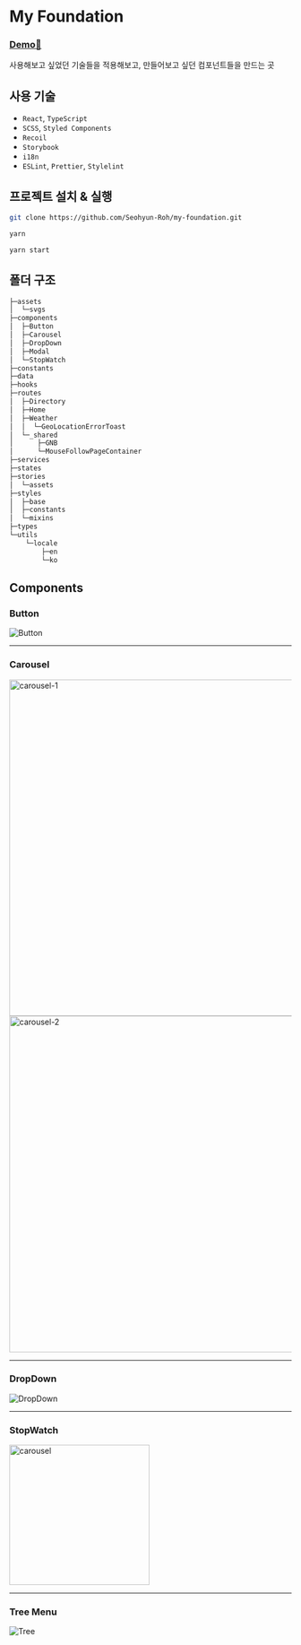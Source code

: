 # My Foundation

### [Demo🐣](https://master--my-foundation-rsh.netlify.app/)

사용해보고 싶었던 기술들을 적용해보고, 만들어보고 싶던 컴포넌트들을 만드는 곳

## 사용 기술

- `React`, `TypeScript`
- `SCSS`, `Styled Components`
- `Recoil`
- `Storybook`
- `i18n`
- `ESLint`, `Prettier`, `Stylelint`

## 프로젝트 설치 & 실행

```bash
git clone https://github.com/Seohyun-Roh/my-foundation.git

yarn

yarn start
```

## 폴더 구조

```bash
├─assets
│  └─svgs
├─components
│  ├─Button
│  ├─Carousel
│  ├─DropDown
│  ├─Modal
│  └─StopWatch
├─constants
├─data
├─hooks
├─routes
│  ├─Directory
│  ├─Home
│  ├─Weather
│  │  └─GeoLocationErrorToast
│  └─_shared
│      ├─GNB
│      └─MouseFollowPageContainer
├─services
├─states
├─stories
│  └─assets
├─styles
│  ├─base
│  ├─constants
│  └─mixins
├─types
└─utils
    └─locale
        ├─en
        └─ko
```

## Components

### Button

![Button](https://user-images.githubusercontent.com/76952602/208467528-81f2ea33-7bd0-4331-beea-2c9a3cd4a24a.png)

---

### Carousel

<img src='https://blog.kakaocdn.net/dn/cD79eM/btrRY34Fiwz/2EjJu9omKK0hQbmiuqKfxk/img.gif' width='600px' height='auto' alt='carousel-1'/>

<img src='https://blog.kakaocdn.net/dn/9MWRk/btrRT3ZUZFX/WRaHTocuFfa2yP0V1IlCo0/img.gif' width='600px' height='auto' alt='carousel-2'/>

---

### DropDown

![DropDown](https://user-images.githubusercontent.com/76952602/208469833-34d90621-336f-43d5-98c2-9451945b9fec.gif)

---

### StopWatch

<img src='https://blog.kakaocdn.net/dn/db7H5j/btrRtVeRn5K/YOExNuRhpkPHqIaoa7Zf81/img.gif' width='250px' height='auto' alt='carousel'/>

---

### Tree Menu

![Tree](https://blog.kakaocdn.net/dn/cuKtpY/btrUuXWUcPc/o8yxNKc44w0ffKCNkzHFkk/img.gif)
